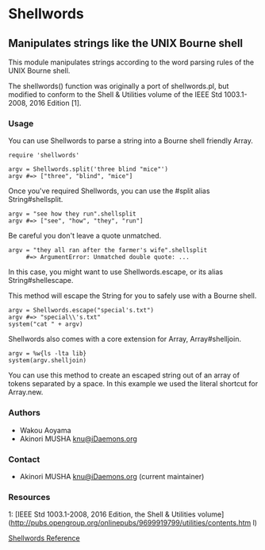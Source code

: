 # Shellwords

## Manipulates strings like the UNIX Bourne shell

This module manipulates strings according to the word parsing rules of the
UNIX Bourne shell.

The shellwords() function was originally a port of shellwords.pl, but modified
to conform to the Shell & Utilities volume of the IEEE Std 1003.1-2008, 2016
Edition [1].

### Usage

You can use Shellwords to parse a string into a Bourne shell friendly Array.

    require 'shellwords'

    argv = Shellwords.split('three blind "mice"')
    argv #=> ["three", "blind", "mice"]

Once you've required Shellwords, you can use the #split alias
String#shellsplit.

    argv = "see how they run".shellsplit
    argv #=> ["see", "how", "they", "run"]

Be careful you don't leave a quote unmatched.

    argv = "they all ran after the farmer's wife".shellsplit
         #=> ArgumentError: Unmatched double quote: ...

In this case, you might want to use Shellwords.escape, or its alias
String#shellescape.

This method will escape the String for you to safely use with a Bourne shell.

    argv = Shellwords.escape("special's.txt")
    argv #=> "special\\'s.txt"
    system("cat " + argv)

Shellwords also comes with a core extension for Array, Array#shelljoin.

    argv = %w{ls -lta lib}
    system(argv.shelljoin)

You can use this method to create an escaped string out of an array of tokens
separated by a space. In this example we used the literal shortcut for
Array.new.

### Authors
*   Wakou Aoyama
*   Akinori MUSHA <knu@iDaemons.org>


### Contact
*   Akinori MUSHA <knu@iDaemons.org> (current maintainer)


### Resources

1: [IEEE Std 1003.1-2008, 2016 Edition, the Shell & Utilities
volume](http://pubs.opengroup.org/onlinepubs/9699919799/utilities/contents.htm
l)

[Shellwords Reference](https://ruby-doc.org/stdlib-2.7.0/libdoc/shellwords/rdoc/Shellwords.html)

